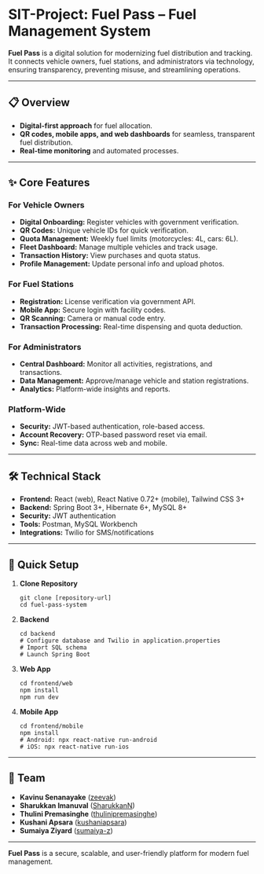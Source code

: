 # SIT-Project: Fuel Pass – Fuel Management System

**Fuel Pass** is a digital solution for modernizing fuel distribution and tracking. It connects vehicle owners, fuel stations, and administrators via technology, ensuring transparency, preventing misuse, and streamlining operations.

---

## 📋 Overview

- **Digital-first approach** for fuel allocation.
- **QR codes, mobile apps, and web dashboards** for seamless, transparent fuel distribution.
- **Real-time monitoring** and automated processes.

---

## ✨ Core Features

### For Vehicle Owners
- **Digital Onboarding:** Register vehicles with government verification.
- **QR Codes:** Unique vehicle IDs for quick verification.
- **Quota Management:** Weekly fuel limits (motorcycles: 4L, cars: 6L).
- **Fleet Dashboard:** Manage multiple vehicles and track usage.
- **Transaction History:** View purchases and quota status.
- **Profile Management:** Update personal info and upload photos.

### For Fuel Stations
- **Registration:** License verification via government API.
- **Mobile App:** Secure login with facility codes.
- **QR Scanning:** Camera or manual code entry.
- **Transaction Processing:** Real-time dispensing and quota deduction.

### For Administrators
- **Central Dashboard:** Monitor all activities, registrations, and transactions.
- **Data Management:** Approve/manage vehicle and station registrations.
- **Analytics:** Platform-wide insights and reports.

### Platform-Wide
- **Security:** JWT-based authentication, role-based access.
- **Account Recovery:** OTP-based password reset via email.
- **Sync:** Real-time data across web and mobile.

---

## 🛠 Technical Stack

- **Frontend:** React (web), React Native 0.72+ (mobile), Tailwind CSS 3+
- **Backend:** Spring Boot 3+, Hibernate 6+, MySQL 8+
- **Security:** JWT authentication
- **Tools:** Postman, MySQL Workbench
- **Integrations:** Twilio for SMS/notifications

---

## 🚀 Quick Setup

1. **Clone Repository**
   ```
   git clone [repository-url]
   cd fuel-pass-system
   ```

2. **Backend**
   ```
   cd backend
   # Configure database and Twilio in application.properties
   # Import SQL schema
   # Launch Spring Boot
   ```

3. **Web App**
   ```
   cd frontend/web
   npm install
   npm run dev
   ```

4. **Mobile App**
   ```
   cd frontend/mobile
   npm install
   # Android: npx react-native run-android
   # iOS: npx react-native run-ios
   ```

---

## 👥 Team

- **Kavinu Senanayake** ([zeevak](https://github.com/zeevak))
- **Sharukkan Imanuval** ([SharukkanN](https://github.com/SharukkanN))
- **Thulini Premasinghe** ([thulinipremasinghe](https://github.com/thulinipremasinghe))
- **Kushani Apsara** ([kushaniapsara](https://github.com/kushaniapsara))
- **Sumaiya Ziyard** ([sumaiya-z](https://github.com/sumaiya-z))

---

**Fuel Pass** is a secure, scalable, and user-friendly platform for modern fuel management.
